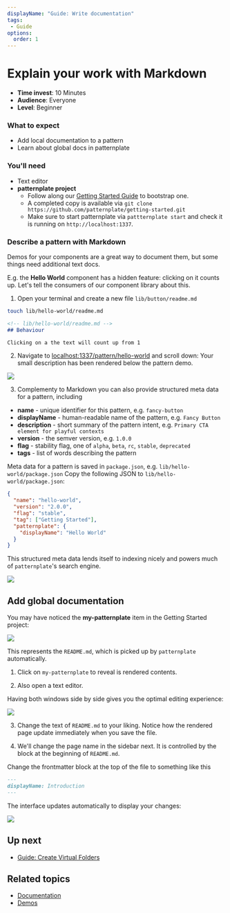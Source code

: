 ```yaml
---
displayName: "Guide: Write documentation"
tags: 
 - Guide
options:
  order: 1
---
```


# Explain your work with Markdown

* **Time invest**: 10 Minutes
* **Audience**: Everyone
* **Level**: Beginner

### What to expect

* Add local documentation to a pattern
* Learn about global docs in patternplate

### You'll need

* Text editor
* **patternplate project**
  * Follow along our [Getting Started Guide](./doc/docs/guides/getting-started) to bootstrap one.
  * A completed copy is available via `git clone https://github.com/patternplate/getting-started.git`
  * Make sure to start patternplate via `pattternplate start` and check it is running on `http://localhost:1337`.

### Describe a pattern with Markdown

Demos for your components are a great way to document them, but some things need additional text docs. 

E.g. the **Hello World** component has a hidden feature: clicking on it
counts up. Let's tell the consumers of our component library about this.

1. Open your terminal and create a new file `lib/button/readme.md` 

  ```bash
  touch lib/hello-world/readme.md
  ```

  ```md
  <!-- lib/hello-world/readme.md -->
  ## Behaviour

  Clicking on a the text will count up from 1
  ```

2. Navigate to [localhost:1337/pattern/hello-world](http://localhost:1337/pattern/hello-world?navigation-enabled=true&patterns-enabled=true) and scroll down: Your small description has been rendered below the pattern demo.

![](https://patternplate.github.io/media/images/screenshot-doc-pattern-markdown.png)

3. Complementy to Markdown you can also provide structured meta data for a pattern, including

  * **name** - unique identifier for this pattern, e.g. `fancy-button`
  * **displayName** - human-readable name of the pattern, e.g. `Fancy Button`
  * **description** - short summary of the pattern intent, e.g. `Primary CTA element for playful contexts`
  * **version** - the semver version, e.g. `1.0.0`
  * **flag** - stability flag, one of `alpha`, `beta`, `rc`, `stable`, `deprecated`
  * **tags** - list of words describing the pattern

  Meta data for a pattern is saved in `package.json`, e.g. `lib/hello-world/package.json`
  Copy the following JSON to `lib/hello-world/package.json`:

  ```json
  {
    "name": "hello-world",
    "version": "2.0.0",
    "flag": "stable",
    "tag": ["Getting Started"],
    "patternplate": {
      "displayName": "Hello World"
    }
  }
  ```

  This structured meta data lends itself to indexing nicely and powers much of 
  `patternplate`'s search engine.

![](https://patternplate.github.io/media/images/screenshot-doc-pattern-json.png)

## Add global documentation

You may have noticed the **my-patternplate** item in the Getting Started project:

![](https://patternplate.github.io/media/images/screenshot-doc-global.png)

This represents the `README.md`, which is picked up by `patternplate` automatically.

1. Click on `my-patternplate` to reveal is rendered contents. 

2. Also open a text editor.

  Having both windows side by side gives you the optimal editing experience:

  ![](https://patternplate.github.io/media/images/screenshot-doc-global-side-by-side.png)

3. Change the text of `README.md` to your liking. Notice how the rendered page
update immediately when you save the file.

4. We'll change the page name in the sidebar next. It is controlled by the block
at the beginning of `README.md`. 

  Change the frontmatter block at the top of the file to something like this

```md
---
displayName: Introduction
---
```

  The interface updates automatically to display your changes:

  ![](https://patternplate.github.io/media/images/screenshot-doc-global-introduction.png)


## Up next

* [Guide: Create Virtual Folders](./doc/docs/guides/virtual-folders)


## Related topics

* [Documentation](./doc/docs/reference/documentation)
* [Demos](./doc/docs/reference/demos)
